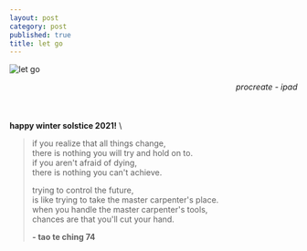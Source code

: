 ```yaml
---
layout: post
category: post
published: true
title: let go
---
```

![let go](/media/let-go.png)
<!--more-->
<span class='date' style='float:right;'>*procreate - ipad*</span>  \
  \
  \
  \
**happy winter solstice 2021!**
  \
>if you realize that all things change,  
>there is nothing you will try and hold on to.  
>if you aren't afraid of dying,  
>there is nothing you can't achieve.  
>  
>trying to control the future,  
>is like trying to take the master carpenter's place.  
>when you handle the master carpenter's tools,  
>chances are that you'll cut your hand.  
>
>**- tao te ching 74**
